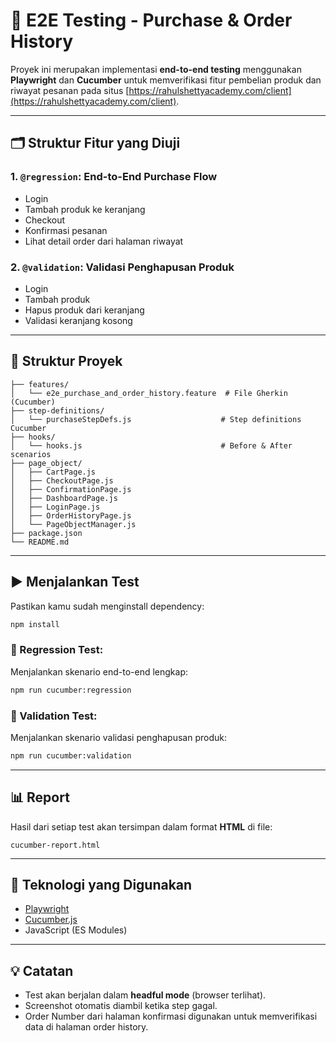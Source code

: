 # 🧪 E2E Testing - Purchase & Order History

Proyek ini merupakan implementasi **end-to-end testing** menggunakan **Playwright** dan **Cucumber** untuk memverifikasi fitur pembelian produk dan riwayat pesanan pada situs [https://rahulshettyacademy.com/client](https://rahulshettyacademy.com/client).

---

## 🗂️ Struktur Fitur yang Diuji

### 1. `@regression`: End-to-End Purchase Flow

* Login
* Tambah produk ke keranjang
* Checkout
* Konfirmasi pesanan
* Lihat detail order dari halaman riwayat

### 2. `@validation`: Validasi Penghapusan Produk

* Login
* Tambah produk
* Hapus produk dari keranjang
* Validasi keranjang kosong

---

## 📁 Struktur Proyek

```
├── features/
│   └── e2e_purchase_and_order_history.feature  # File Gherkin (Cucumber)
├── step-definitions/
│   └── purchaseStepDefs.js                    # Step definitions Cucumber
├── hooks/
│   └── hooks.js                               # Before & After scenarios
├── page_object/
│   ├── CartPage.js
│   ├── CheckoutPage.js
│   ├── ConfirmationPage.js
│   ├── DashboardPage.js
│   ├── LoginPage.js
│   ├── OrderHistoryPage.js
│   └── PageObjectManager.js
├── package.json
└── README.md
```

---

## ▶️ Menjalankan Test

Pastikan kamu sudah menginstall dependency:

```bash
npm install
```

### 🔁 Regression Test:

Menjalankan skenario end-to-end lengkap:

```bash
npm run cucumber:regression
```

### 🧹 Validation Test:

Menjalankan skenario validasi penghapusan produk:

```bash
npm run cucumber:validation
```

---

## 📊 Report

Hasil dari setiap test akan tersimpan dalam format **HTML** di file:

```
cucumber-report.html
```

---

## 🧱 Teknologi yang Digunakan

* [Playwright](https://playwright.dev/)
* [Cucumber.js](https://github.com/cucumber/cucumber-js)
* JavaScript (ES Modules)

---

## 💡 Catatan

* Test akan berjalan dalam **headful mode** (browser terlihat).
* Screenshot otomatis diambil ketika step gagal.
* Order Number dari halaman konfirmasi digunakan untuk memverifikasi data di halaman order history.
